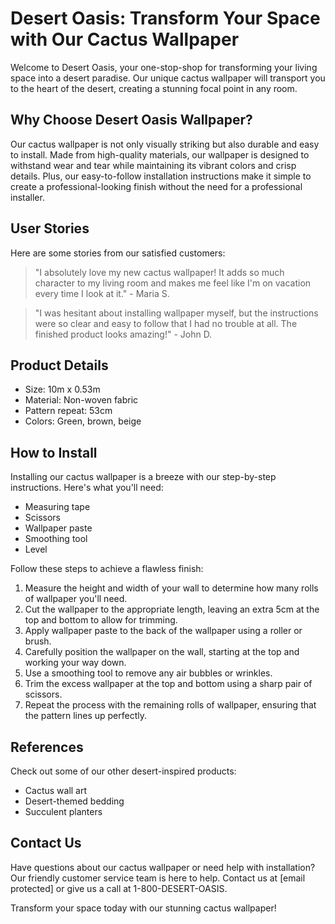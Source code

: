 <!--
Write me content for website with wallpaper which alt text is:

"A desert landscape with a cactus in the foreground"

The name/title of the page should not be 1:1 copy of the alt text but rather a real content of the website which is using this wallpaper.

- Use markdown format 
- Start with the heading
- The content should look like a real website 
- Include real sections like references, contact, user stories, etc. use things relevant to the page purpose.
- Feel free to use structure like headings, bullets, numbering, blockquotes, paragraphs, horizontal lines, etc.
- You can use formatting like bold or _italic_
- You can include UTF-8 emojis
- Links should be only #hash anchors (and you can refer to the document itself)
- Do not include images
-->

<!--font:Montserrat-->

# Desert Oasis: Transform Your Space with Our Cactus Wallpaper

Welcome to Desert Oasis, your one-stop-shop for transforming your living space into a desert paradise. Our unique cactus wallpaper will transport you to the heart of the desert, creating a stunning focal point in any room.

## Why Choose Desert Oasis Wallpaper?

Our cactus wallpaper is not only visually striking but also durable and easy to install. Made from high-quality materials, our wallpaper is designed to withstand wear and tear while maintaining its vibrant colors and crisp details. Plus, our easy-to-follow installation instructions make it simple to create a professional-looking finish without the need for a professional installer.

## User Stories

Here are some stories from our satisfied customers:

> "I absolutely love my new cactus wallpaper! It adds so much character to my living room and makes me feel like I'm on vacation every time I look at it." - Maria S.

> "I was hesitant about installing wallpaper myself, but the instructions were so clear and easy to follow that I had no trouble at all. The finished product looks amazing!" - John D.

## Product Details

- Size: 10m x 0.53m
- Material: Non-woven fabric
- Pattern repeat: 53cm
- Colors: Green, brown, beige

## How to Install

Installing our cactus wallpaper is a breeze with our step-by-step instructions. Here's what you'll need:

- Measuring tape
- Scissors
- Wallpaper paste
- Smoothing tool
- Level

Follow these steps to achieve a flawless finish:

1. Measure the height and width of your wall to determine how many rolls of wallpaper you'll need.
2. Cut the wallpaper to the appropriate length, leaving an extra 5cm at the top and bottom to allow for trimming.
3. Apply wallpaper paste to the back of the wallpaper using a roller or brush.
4. Carefully position the wallpaper on the wall, starting at the top and working your way down.
5. Use a smoothing tool to remove any air bubbles or wrinkles.
6. Trim the excess wallpaper at the top and bottom using a sharp pair of scissors.
7. Repeat the process with the remaining rolls of wallpaper, ensuring that the pattern lines up perfectly.

## References

Check out some of our other desert-inspired products:

- Cactus wall art
- Desert-themed bedding
- Succulent planters

## Contact Us

Have questions about our cactus wallpaper or need help with installation? Our friendly customer service team is here to help. Contact us at [email protected] or give us a call at 1-800-DESERT-OASIS.

Transform your space today with our stunning cactus wallpaper!
